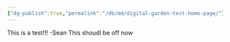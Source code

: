 ```yaml
---
{"dg-publish":true,"permalink":"/db/md/digital-garden-test-home-page/"}
---
```



This is a test!!! -Sean This shoudl be off now